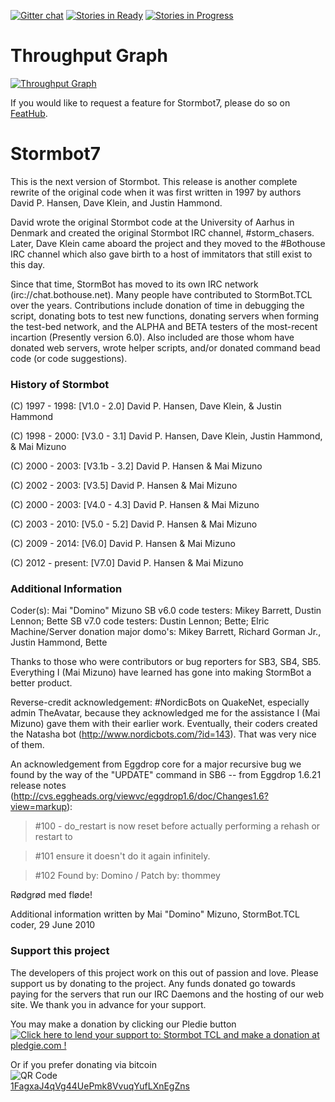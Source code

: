 [![Gitter chat][gitter-img]][gitter-url]
[![Stories in Ready][ready-img]][waffle]
[![Stories in Progress][progress-img]][waffle]
<!-- [![Feature Requests][feat-img]][feat-url] -->

[gitter-img]: https://img.shields.io/badge/Gitter-Join%20Chat%20%E2%86%92-1dce73.svg
[gitter-url]: https://gitter.im/StormbotTCL
<!-- [feat-img]: http://feathub.com/StormbotTCL/Stormbot7?format=svg
[feat-url]: http://feathub.com/StormbotTCL/Stormbot7 -->
[waffle]: https://waffle.io/StormbotTCL/Stormbot7
[ready-img]: https://badge.waffle.io/StormbotTCL/Stormbot7.svg?label=ready&title=Ready
[progress-img]: https://badge.waffle.io/StormbotTCL/Stormbot7.svg?label=in+progress&title=In+Progress
[throughput-img]: https://graphs.waffle.io/StormbotTCL/Stormbot7/throughput.svg
[throughput-url]: https://waffle.io/StormbotTCL/Stormbot7/metrics

Throughput Graph
================
[![Throughput Graph][throughput-img]][throughput-url]

If you would like to request a feature for Stormbot7, please do so on [FeatHub](http://feathub.com/demonicpagan).

Stormbot7
=========

This is the next version of Stormbot. This release is another complete rewrite of the original code when it was first written in 1997 by authors David P. Hansen, Dave Klein, and Justin Hammond.

David wrote the original Stormbot code at the University of Aarhus in Denmark and created the original Stormbot IRC channel, #storm_chasers. Later, Dave Klein came aboard the project and they moved to the #Bothouse IRC channel which also gave birth to a host of immitators that still exist to this day.

Since that time, StormBot has moved to its own IRC network (irc://chat.bothouse.net). Many people have contributed to StormBot.TCL over the years. Contributions include donation of time in debugging the script, donating bots to test new functions, donating servers when forming the test-bed network, and the ALPHA and BETA testers of the most-recent incartion (Presently version 6.0). Also included are those whom have donated web servers, wrote helper scripts, and/or donated command bead code (or code suggestions).

### History of Stormbot

(C) 1997 - 1998: [V1.0 - 2.0] David P. Hansen, Dave Klein, & Justin Hammond

(C) 1998 - 2000: [V3.0 - 3.1] David P. Hansen, Dave Klein, Justin Hammond, & Mai Mizuno

(C) 2000 - 2003: [V3.1b - 3.2] David P. Hansen & Mai Mizuno

(C) 2002 - 2003: [V3.5] David P. Hansen & Mai Mizuno

(C) 2000 - 2003: [V4.0 - 4.3] David P. Hansen & Mai Mizuno

(C) 2003 - 2010: [V5.0 - 5.2] David P. Hansen & Mai Mizuno

(C) 2009 - 2014: [V6.0] David P. Hansen & Mai Mizuno

(C) 2012 - present: [V7.0] David P. Hansen & Mai Mizuno

### Additional Information

Coder(s): Mai "Domino" Mizuno
SB v6.0 code testers: Mikey Barrett, Dustin Lennon; Bette
SB v7.0 code testers: Dustin Lennon; Bette; Elric
Machine/Server donation major domo's: Mikey Barrett, Richard Gorman Jr., Justin Hammond, Bette

Thanks to those who were contributors or bug reporters for SB3, SB4, SB5. Everything I (Mai Mizuno) have learned has gone into making StormBot a better product.

Reverse-credit acknowledgement: #NordicBots on QuakeNet, especially admin TheAvatar, because they acknowledged me for the assistance I (Mai Mizuno) gave them with their earlier work. Eventually, their coders created the Natasha bot (http://www.nordicbots.com/?id=143). That was very nice of them.

An acknowledgement from Eggdrop core for a major recursive bug we found by the way of the "UPDATE" command in SB6 -- from Eggdrop 1.6.21 release notes (http://cvs.eggheads.org/viewvc/eggdrop1.6/doc/Changes1.6?view=markup):
> \#100 - do_restart is now reset before actually performing a rehash or restart to

> \#101 ensure it doesn't do it again infinitely.

> \#102 Found by: Domino / Patch by: thommey

Rødgrød med fløde!

Additional information written by Mai "Domino" Mizuno, StormBot.TCL coder, 29 June 2010

### Support this project
The developers of this project work on this out of passion and love. Please support us by donating to the project. Any funds donated go towards paying for the servers that run our IRC Daemons and the hosting of our web site. We thank you in advance for your support.

You may make a donation by clicking our Pledie button<br />
<a href='https://pledgie.com/campaigns/29259'><img alt='Click here to lend your support to: Stormbot TCL and make a donation at pledgie.com !' src='https://pledgie.com/campaigns/29259.png?skin_name=chrome' border='0' ></a>

Or if you prefer donating via bitcoin<br />
![QR Code](http://i.imgur.com/fEmOYDY.png)<br />
[1FagxaJ4qVg44UePmk8VvuqYufLXnEgZns](bitcoin:1FagxaJ4qVg44UePmk8VvuqYufLXnEgZns)
